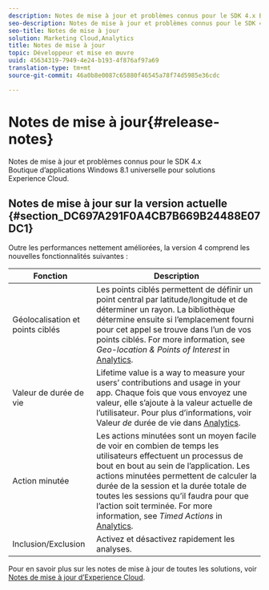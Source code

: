 ```yaml
---
description: Notes de mise à jour et problèmes connus pour le SDK 4.x Boutique d’applications Windows 8.1 universelle pour solutions Experience Cloud.
seo-description: Notes de mise à jour et problèmes connus pour le SDK 4.x Boutique d’applications Windows 8.1 universelle pour solutions Experience Cloud.
seo-title: Notes de mise à jour
solution: Marketing Cloud,Analytics
title: Notes de mise à jour
topic: Développeur et mise en œuvre
uuid: 45634319-7949-4e24-b193-4f876af97a69
translation-type: tm+mt
source-git-commit: 46a0b8e0087c65880f46545a78f74d5985e36cdc

---
```



# Notes de mise à jour{#release-notes}

Notes de mise à jour et problèmes connus pour le SDK 4.x Boutique d’applications Windows 8.1 universelle pour solutions Experience Cloud.

## Notes de mise à jour sur la version actuelle {#section_DC697A291F0A4CB7B669B24488E07DC1}

Outre les performances nettement améliorées, la version 4 comprend les nouvelles fonctionnalités suivantes :

| Fonction | Description |
|--- |--- |
| Géolocalisation et points ciblés | Les points ciblés permettent de définir un point central par latitude/longitude et de déterminer un rayon. La bibliothèque détermine ensuite si l’emplacement fourni pour cet appel se trouve dans l’un de vos points ciblés. For more information, see *Geo-location &amp; Points of Interest* in [Analytics](/help/windows-appstore/analytics/analytics.md). |
| Valeur de durée de vie | Lifetime value is a way to measure your users’ contributions and usage in your app. Chaque fois que vous envoyez une valeur, elle s’ajoute à la valeur actuelle de l’utilisateur.  Pour plus d’informations, voir Valeur *de* durée de vie dans [Analytics](/help/windows-appstore/analytics/analytics.md). |
| Action minutée | Les actions minutées sont un moyen facile de voir en combien de temps les utilisateurs effectuent un processus de bout en bout au sein de l’application. Les actions minutées permettent de calculer la durée de la session et la durée totale de toutes les sessions qu’il faudra pour que l’action soit terminée. For more information, see *Timed Actions* in [Analytics](/help/windows-appstore/analytics/analytics.md). |
| Inclusion/Exclusion | Activez et désactivez rapidement les analyses. |


Pour en savoir plus sur les notes de mise à jour de toutes les solutions, voir [Notes de mise à jour d’Experience Cloud](https://docs.adobe.com/content/help/en/release-notes/experience-cloud/current.html).

